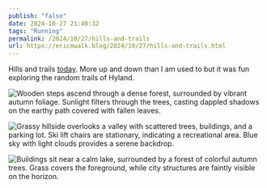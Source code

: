 ```yaml
---
publish: "false"
date: 2024-10-27 21:40:32
tags: "Running"
permalink: /2024/10/27/hills-and-trails
url: https://ericmwalk.blog/2024/10/27/hills-and-trails.html
---
```


Hills and trails [today](https://strava.com/activities/12760348643). More up and down than I am used to but it was fun exploring the random trails of Hyland.

![Wooden steps ascend through a dense forest, surrounded by vibrant autumn foliage. Sunlight filters through the trees, casting dappled shadows on the earthy path covered with fallen leaves.](https://ericmwalk.blog/uploads/2024/img-0600.jpeg)

![Grassy hillside overlooks a valley with scattered trees, buildings, and a parking lot. Ski lift chairs are stationary, indicating a recreational area. Blue sky with light clouds provides a serene backdrop.](https://ericmwalk.blog/uploads/2024/img-0601.jpeg)

![Buildings sit near a calm lake, surrounded by a forest of colorful autumn trees. Grass covers the foreground, while city structures are faintly visible on the horizon.](https://ericmwalk.blog/uploads/2024/img-0602.jpeg)